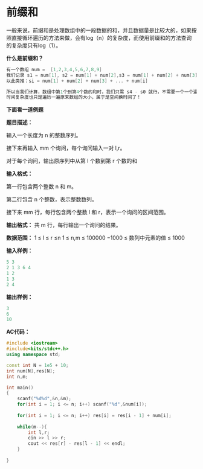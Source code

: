 # 前缀和

一般来说，前缀和是处理数组中的一段数据的和，并且数据量是比较大的，如果按照直接循环遍历的方法来做，会有log（n）的复杂度，而使用前缀和的方法查询的复杂度只有log（1）。

**什么是前缀和？**

```c++
有一个数组 num =  [1,2,3,4,5,6,7,8,9]
我们记录 s1 = num[1], s2 = num[1] + num[2],s3 = num[1] + num[2] + num[3],
以此类推：si = num[1] + num[2] + num[3] + ... + num[i]

所以当我们计算，数组中第1个到第4个数的和时，我们只需 s4 - s0 就行，不需要一个一个遍历
时间复杂度也只是遍历一遍原来数组的大小，属于是空间换时间了！
```

**下面看一道例题**

**题目描述：**

输入一个长度为 n 的整数序列。

接下来再输入 mm 个询问，每个询问输入一对 l,r。

对于每个询问，输出原序列中从第 l 个数到第 r 个数的和

**输入格式：**

第一行包含两个整数 n 和 m。

第二行包含 n 个整数，表示整数数列。

接下来 mm 行，每行包含两个整数 l 和 r，表示一个询问的区间范围。

**输出格式：**
共 m 行，每行输出一个询问的结果。

**数据范围：**
1 ≤ l ≤ r ≤n
1 ≤ n,m ≤ 100000
−1000 ≤ 数列中元素的值 ≤ 1000

**输入样例：**

```c++
5 3
2 1 3 6 4
1 2
1 3
2 4
```

**输出样例：**

```c++
3
6
10
```

**AC代码：**

```c++
#include <iostream>
#include<bits/stdc++.h>
using namespace std;

const int N = 1e5 + 10;
int num[N],res[N];
int n,m;

int main()
{
	scanf("%d%d",&n,&m);
	for(int i = 1; i <= n; i++)	scanf("%d",&num[i]);
	
	for(int i = 1; i <= n; i++)	res[i] = res[i - 1] + num[i];
	
	while(m--){
		int l,r;
		cin >> l >> r;
		cout << res[r] - res[l - 1] << endl;
	}
	
}
```

